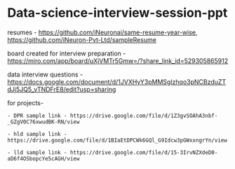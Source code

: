 # Data-science-interview-session-ppt

resumes - https://github.com/iNeuronai/same-resume-year-wise, https://github.com/iNeuron-Pvt-Ltd/sampleResume

board created for interview preparation - https://miro.com/app/board/uXjVMTr5Gmw=/?share_link_id=529305865912 

data interview questions - https://docs.google.com/document/d/1JVXHyY3pMMSglzhqo3pNCBzduZTdJj5JQ5_vTNDFrE8/edit?usp=sharing

for projects- 

    - DPR sample link - https://drive.google.com/file/d/1Z3gvSOAhA3nbf-_GZgV0C76xwudBK-RN/view

    - hld sample link - https://drive.google.com/file/d/1BIaEtDPCWk6GQl_G9Idcw3pGWxxngrYn/view

    - lld sample link - https://drive.google.com/file/d/15-3IrvNZXdeD0-aD6f4OSbopcYe5cAGH/view
